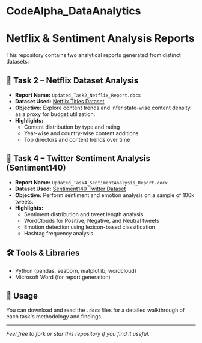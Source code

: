 # CodeAlpha_DataAnalytics
# Netflix & Sentiment Analysis Reports

This repository contains two analytical reports generated from distinct datasets:

## 📁 Task 2 – Netflix Dataset Analysis
- **Report Name:** `Updated_Task2_Netflix_Report.docx`
- **Dataset Used:** [Netflix Titles Dataset](https://www.kaggle.com/datasets/shivamb/netflix-shows)
- **Objective:** Explore content trends and infer state-wise content density as a proxy for budget utilization.
- **Highlights:**
  - Content distribution by type and rating  
  - Year-wise and country-wise content additions  
  - Top directors and content trends over time

## 📁 Task 4 – Twitter Sentiment Analysis (Sentiment140)
- **Report Name:** `Updated_Task4_SentimentAnalysis_Report.docx`
- **Dataset Used:** [Sentiment140 Twitter Dataset](https://www.kaggle.com/datasets/kazanova/sentiment140)
- **Objective:** Perform sentiment and emotion analysis on a sample of 100k tweets.
- **Highlights:**
  - Sentiment distribution and tweet length analysis  
  - WordClouds for Positive, Negative, and Neutral tweets  
  - Emotion detection using lexicon-based classification  
  - Hashtag frequency analysis

## 🛠 Tools & Libraries
- Python (pandas, seaborn, matplotlib, wordcloud)
- Microsoft Word (for report generation)

## 📌 Usage
You can download and read the `.docx` files for a detailed walkthrough of each task's methodology and findings.

---

*Feel free to fork or star this repository if you find it useful.*
